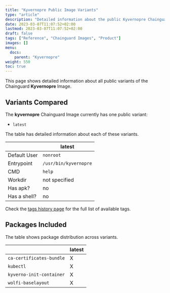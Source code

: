 ```yaml
---
title: "Kyvernopre Public Image Variants"
type: "article"
description: "Detailed information about the public Kyvernopre Chainguard Image variants"
date: 2023-03-07T11:07:52+02:00
lastmod: 2023-03-07T11:07:52+02:00
draft: false
tags: ["Reference", "Chainguard Images", "Product"]
images: []
menu:
  docs:
    parent: "Kyvernopre"
weight: 550
toc: true
---
```


This page shows detailed information about all public variants of the Chainguard **Kyvernopre** Image.

## Variants Compared
The **kyvernopre** Chainguard Image currently has one public variant: 

- `latest`

The table has detailed information about each of these variants.

|              | latest                |
|--------------|-----------------------|
| Default User | `nonroot`             |
| Entrypoint   | `/usr/bin/kyvernopre` |
| CMD          | `help`                |
| Workdir      | not specified         |
| Has apk?     | no                    |
| Has a shell? | no                    |

Check the [tags history page](/chainguard/chainguard-images/reference/kyvernopre/tags_history/) for the full list of available tags.

## Packages Included
The table shows package distribution across variants.

|                          | latest |
|--------------------------|--------|
| `ca-certificates-bundle` | X      |
| `kubectl`                | X      |
| `kyverno-init-container` | X      |
| `wolfi-baselayout`       | X      |
